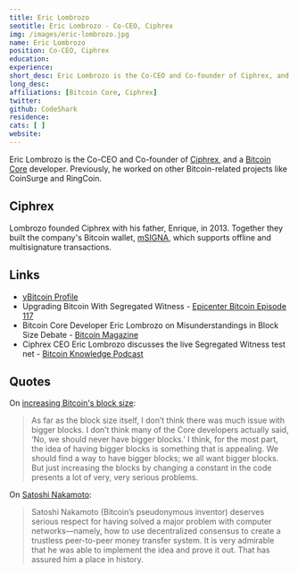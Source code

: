 ```yaml
---
title: Eric Lombrozo
seotitle: Eric Lombrozo - Co-CEO, Ciphrex
img: /images/eric-lombrozo.jpg
name: Eric Lombrozo
position: Co-CEO, Ciphrex
education: 
experience: 
short_desc: Eric Lombrozo is the Co-CEO and Co-founder of Ciphrex, and a Bitcoin Core developer.
long_desc: 
affiliations: [Bitcoin Core, Ciphrex]
twitter: 
github: CodeShark
residence: 
cats: [ ]
website: 
---
```

Eric Lombrozo is the Co-CEO and Co-founder of [Ciphrex](/ciphrex/), and a [Bitcoin Core](/bitcoin-core/) developer. Previously, he worked on other Bitcoin-related projects like CoinSurge and RingCoin. 

## Ciphrex

Lombrozo founded Ciphrex with his father, Enrique, in 2013. Together they built the company's Bitcoin wallet, [mSIGNA](https://ciphrex.com/products/), which supports offline and multisignature transactions. 

## Links

* [yBitcoin Profile](https://ybitcoin.com/people/eric-lombrozo/)
* Upgrading Bitcoin With Segregated Witness - [Epicenter Bitcoin Episode 117](https://letstalkbitcoin.com/blog/post/epicenter-bitcoin-117-eric-lombrozo-upgrading-bitcoin-with-segregated-witness)
* Bitcoin Core Developer Eric Lombrozo on Misunderstandings in Block Size Debate - [Bitcoin Magazine ](https://bitcoinmagazine.com/articles/bitcoin-core-developer-eric-lombrozo-on-misunderstandings-in-block-size-debate-1455817458)
* Ciphrex CEO Eric Lombrozo discusses the live Segregated Witness test net - [Bitcoin Knowledge Podcast](http://www.bitcoin.kn/2016/01/ciphrex-ceo-eric-lombrozo-discusses-the-live-segregated-witness-test-net/)

## Quotes

On [increasing Bitcoin's block size](https://bitcoinmagazine.com/articles/bitcoin-core-developer-eric-lombrozo-on-misunderstandings-in-block-size-debate-1455817458):

> As far as the block size itself, I don’t think there was much issue with bigger blocks. I don’t think many of the Core developers actually said, ‘No, we should never have bigger blocks.’ I think, for the most part, the idea of having bigger blocks is something that is appealing. We should find a way to have bigger blocks; we all want bigger blocks. But just increasing the blocks by changing a constant in the code presents a lot of very, very serious problems.

On [Satoshi Nakamoto](https://ybitcoin.com/people/eric-lombrozo/): 

> Satoshi Nakamoto (Bitcoin’s pseudonymous inventor) deserves serious respect for having solved a major problem with computer networks—namely, how to use decentralized consensus to create a trustless peer-to-peer money transfer system. It is very admirable that he was able to implement the idea and prove it out. That has assured him a place in history.